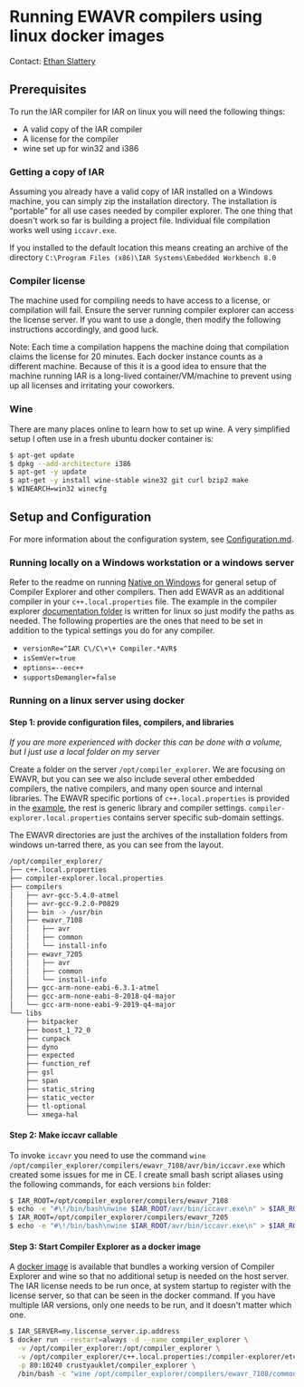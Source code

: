 # Running EWAVR compilers using linux docker images

Contact: [Ethan Slattery](https://github.com/CrustyAuklet)

## Prerequisites

To run the IAR compiler for IAR on linux you will need the following things:

- A valid copy of the IAR compiler
- A license for the compiler
- wine set up for win32 and i386

### Getting a copy of IAR

Assuming you already have a valid copy of IAR installed on a Windows machine, you can simply zip the installation
directory. The installation is "portable" for all use cases needed by compiler explorer. The one thing that doesn't work
so far is building a project file. Individual file compilation works well using `iccavr.exe`.

If you installed to the default location this means creating an archive of the directory
`C:\Program Files (x86)\IAR Systems\Embedded Workbench 8.0`

### Compiler license

The machine used for compiling needs to have access to a license, or compilation will fail. Ensure the server running
compiler explorer can access the license server. If you want to use a dongle, then modify the following instructions
accordingly, and good luck.

Note: Each time a compilation happens the machine doing that compilation claims the license for 20 minutes. Each docker
instance counts as a different machine. Because of this it is a good idea to ensure that the machine running IAR is a
long-lived container/VM/machine to prevent using up all licenses and irritating your coworkers.

### Wine

There are many places online to learn how to set up wine. A very simplified setup I often use in a fresh ubuntu docker
container is:

```bash
$ apt-get update
$ dpkg --add-architecture i386
$ apt-get -y update
$ apt-get -y install wine-stable wine32 git curl bzip2 make
$ WINEARCH=win32 winecfg
```

## Setup and Configuration

For more information about the configuration system, see [Configuration.md](Configuration.md).

### Running locally on a Windows workstation or a windows server

Refer to the readme on running [Native on Windows](WindowsNative.md) for general setup of Compiler Explorer and other
compilers. Then add EWAVR as an additional compiler in your `c++.local.properties` file. The example in the compiler
explorer [documentation folder](EWAVR.properties) is written for linux so just modify the paths as needed. The following
properties are the ones that need to be set in addition to the typical settings you do for any compiler.

- `versionRe=^IAR C\/C\+\+ Compiler.*AVR$`
- `isSemVer=true`
- `options=--eec++`
- `supportsDemangler=false`

### Running on a linux server using docker

#### Step 1: provide configuration files, compilers, and libraries

_If you are more experienced with docker this can be done with a volume, but I just use a local folder on my server_

Create a folder on the server `/opt/compiler_explorer`. We are focusing on EWAVR, but you can see we also include
several other embedded compilers, the native compilers, and many open source and internal libraries. The EWAVR specific
portions of `c++.local.properties` is provided in the [example](EWAVR.properties), the rest is generic library and
compiler settings. `compiler-explorer.local.properties` contains server specific sub-domain settings.

The EWAVR directories are just the archives of the installation folders from windows un-tarred there, as you can see
from the layout.

```bash
/opt/compiler_explorer/
├── c++.local.properties
├── compiler-explorer.local.properties
├── compilers
│   ├── avr-gcc-5.4.0-atmel
│   ├── avr-gcc-9.2.0-P0829
│   ├── bin -> /usr/bin
│   ├── ewavr_7108
│   │   ├── avr
│   │   ├── common
│   │   └── install-info
│   ├── ewavr_7205
│   │   ├── avr
│   │   ├── common
│   │   └── install-info
│   ├── gcc-arm-none-eabi-6.3.1-atmel
│   ├── gcc-arm-none-eabi-8-2018-q4-major
│   └── gcc-arm-none-eabi-9-2019-q4-major
└── libs
    ├── bitpacker
    ├── boost_1_72_0
    ├── cunpack
    ├── dyno
    ├── expected
    ├── function_ref
    ├── gsl
    ├── span
    ├── static_string
    ├── static_vector
    ├── tl-optional
    └── xmega-hal
```

#### Step 2: Make iccavr callable

To invoke `iccavr` you need to use the command `wine /opt/compiler_explorer/compilers/ewavr_7108/avr/bin/iccavr.exe`
which created some issues for me in CE. I create small bash script aliases using the following commands, for each
versions `bin` folder:

```bash
$ IAR_ROOT=/opt/compiler_explorer/compilers/ewavr_7108
$ echo -e "#\!/bin/bash\nwine $IAR_ROOT/avr/bin/iccavr.exe\n" > $IAR_ROOT/avr/bin/iccavr && chmod +x $IAR_ROOT/avr/bin/iccavr
$ IAR_ROOT=/opt/compiler_explorer/compilers/ewavr_7205
$ echo -e "#\!/bin/bash\nwine $IAR_ROOT/avr/bin/iccavr.exe\n" > $IAR_ROOT/avr/bin/iccavr && chmod +x $IAR_ROOT/avr/bin/iccavr
```

#### Step 3: Start Compiler Explorer as a docker image

A [docker image](https://hub.docker.com/repository/docker/crustyauklet/compiler_explorer) is available that bundles a
working version of Compiler Explorer and wine so that no additional setup is needed on the host server. The IAR license
needs to be run once, at system startup to register with the license server, so that can be seen in the docker command.
If you have multiple IAR versions, only one needs to be run, and it doesn't matter which one.

```bash
$ IAR_SERVER=my.liscense_server.ip.address
$ docker run --restart=always -d --name compiler_explorer \
  -v /opt/compiler_explorer:/opt/compiler_explorer \
  -v /opt/compiler_explorer/c++.local.properties:/compiler-explorer/etc/config/c++.local.properties \
  -p 80:10240 crustyauklet/compiler_explorer \
  /bin/bash -c "wine /opt/compiler_explorer/compilers/ewavr_7108/common/bin/LightLicenseManager.exe setup -s ${IAR_SERVER} && make"
```

